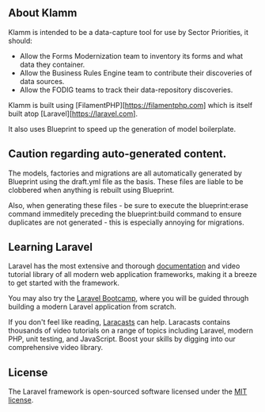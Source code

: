 

## About Klamm

Klamm is intended to be a data-capture tool for use by Sector Priorities, it should:

- Allow the Forms Modernization team to inventory its forms and what data they container.
- Allow the Business Rules Engine team to contribute their discoveries of data sources.
- Allow the FODIG teams to track their data-repository discoveries.

Klamm is built using [FilamentPHP][https://filamentphp.com] which is itself built atop [Laravel][https://laravel.com].

It also uses Blueprint to speed up the generation of model boilerplate. 

## Caution regarding auto-generated content.

The models, factories and migrations are all automatically generated by Blueprint using the draft.yml file as the basis. These files are liable to be clobbered when anything is rebuilt using Blueprint.

Also, when generating these files - be sure to execute the blueprint:erase command immeditely preceding the blueprint:build command to ensure duplicates are not generated - this is especially annoying for migrations. 


## Learning Laravel

Laravel has the most extensive and thorough [documentation](https://laravel.com/docs) and video tutorial library of all modern web application frameworks, making it a breeze to get started with the framework.

You may also try the [Laravel Bootcamp](https://bootcamp.laravel.com), where you will be guided through building a modern Laravel application from scratch.

If you don't feel like reading, [Laracasts](https://laracasts.com) can help. Laracasts contains thousands of video tutorials on a range of topics including Laravel, modern PHP, unit testing, and JavaScript. Boost your skills by digging into our comprehensive video library.

## License

The Laravel framework is open-sourced software licensed under the [MIT license](https://opensource.org/licenses/MIT).
